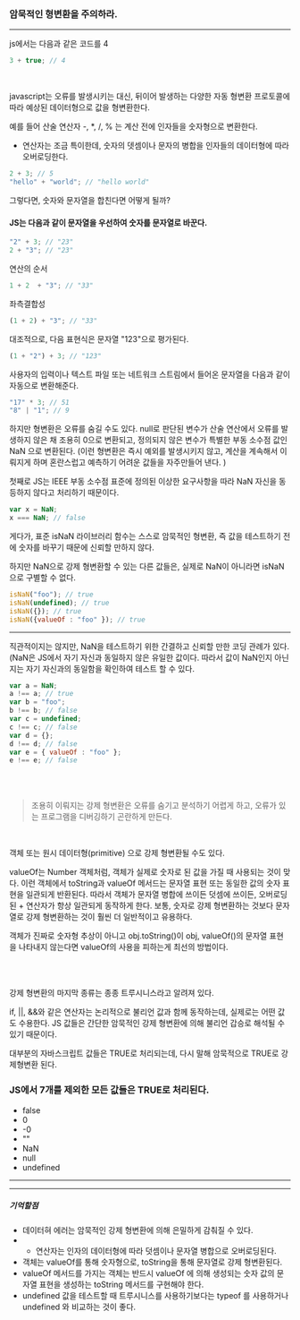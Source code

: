 ### 암묵적인 형변환을 주의하라. 

--- 

js에서는 다음과 같은 코드를 4

```javascript
3 + true; // 4
```


<br>

javascript는 오류를 발생시키는 대신, 뒤이어 발생하는 다양한 자동 형변환 프로토콜에 따라 예상된 데이터형으로 값을 형변환한다.

예를 들어 산술 연산자 -, *, /, % 는 계산 전에 인자들을 숫자형으로 변환한다. 

+ 연산자는 조금 특이한데, 숫자의 뎃셈이나 문자의 병합을 인자들의 데이터형에 따라 오버로딩한다.

```javascript
2 + 3; // 5
"hello" + "world"; // "hello world"
```

그렇다면, 숫자와 문자열을 합친다면 어떻게 될까? 

#### JS는 다음과 같이 문자열을 우선하여 숫자를 문자열로 바꾼다. 

```javascript
"2" + 3; // "23"
2 + "3"; // "23"
```

연산의 순서

```javascript
1 + 2  + "3"; // "33"
```


좌측결합성

```javascript
(1 + 2) + "3"; // "33"
```

대조적으로, 다음 표현식은 문자열 "123"으로 평가된다. 

```javascript
(1 + "2") + 3; // "123"
```

사용자의 입력이나 텍스트 파일 또는 네트워크 스트림에서 들어온 문자열을 다음과 같이 자동으로 변환해준다.

```javascript
"17" * 3; // 51
"8" | "1"; // 9
```

하지만 형변환은 오류를 숨길 수도 있다. null로 판단된 변수가 산술 연산에서 오류를 발생하지 않은 채 조용히 0으로 변환되고, 정의되지 않은 변수가 특별한 부동 소수점 값인 NaN 으로 변환된다.
(이런 형변환은 즉시 예외를 발생시키지 않고, 계산을 계속해서 이뤄지게 하며 혼란스럽고 예측하기 어려운 값들을 자주만들어 낸다. ) 

첫째로 JS는 IEEE 부동 소수점 표준에 정의된 이상한 요구사항을 따라 NaN 자신을 동등하지 않다고 처리하기 때문이다. 

```javascript
var x = NaN;
x === NaN; // false
```

게다가, 표준 isNaN 라이브러리 함수는 스스로 암묵적인 형변환, 즉 값을 테스트하기 전에 숫자를 바꾸기 때문에 신뢰할 만하지 않다. 

하지만 NaN으로 강제 형변환할 수 있는 다른 값들은, 실제로 NaN이 아니라면 isNaN으로 구별할 수 없다.

```javascript
isNaN("foo"); // true
isNaN(undefined); // true
isNaN({}); // true
isNaN({valueOf : "foo" }); // true
```

----

직관적이지는 않지만, NaN을 테스트하기 위한 간결하고 신뢰할 만한 코딩 관례가 있다. 
(NaN은 JS에서 자기 자신과 동일하지 않은 유일한 값이다. 따라서 값이 NaN인지 아닌지는 자기 자신과의 동일함을 확인하여 테스트 할 수 있다.

```javascript
var a = NaN;
a !== a; // true
var b = "foo";
b !== b; // false
var c = undefined; 
c !== c; // false
var d = {};
d !== d; // false
var e = { valueOf : "foo" };
e !== e; // false
```

<br><br>

> 조용히 이뤄지는 강제 형변환은 오류를 숨기고 분석하기 어렵게 하고, 오류가 있는 프로그램을 디버깅하기 곤란하게 만든다. 


<br>

객체 또는 원시 데이터형(primitive) 으로 강제 형변환될 수도 있다.



valueOf는 Number 객체처럼, 객체가 실제로 숫자로 된 값을 가질 때 사용되는 것이 맞다. 이런 객체에서 toString과 valueOf 메서드는 문자열 표현 또는 동일한 값의 숫자 표현을 일관되게 반환된다. 
따라서 객체가 문자열 병합에 쓰이든 덧셈에 쓰이든, 오버로딩된 + 연산자가 항상 일관되게 동작하게 한다. 보통, 숫자로 강제 형변환하는 것보다 문자열로 강제 형변환하는 것이 훨씬 더 일반적이고 유용하다.

객체가 진짜로 숫자형 추상이 아니고 obj.toString()이 obj, valueOf()의 문자열 표현을 나타내지 않는다면 valueOf의 사용을 피하는게 최선의 방법이다.


<br><br>

강제 형변환의 마지막 종류는 종종 트루시니스라고 알려져 있다.

if, ||, &&와 같은 연산자는 논리적으로 불리언 값과 함께 동작하는데, 실제로는 어떤 값도 수용한다. 
JS 값들은 간단한 암묵적인 강제 형변환에 의해 불리언 갑승로 해석될 수 있기 때문이다.

대부분의 자바스크립트 값들은 TRUE로 처리되는데, 다시 말해 암묵적으로 TRUE로 강제형변환 된다.


### JS에서 7개를 제외한 모든 값들은 TRUE로 처리된다.
- false
- 0
- -0
- ""
- NaN
- null
- undefined

---
---
##### 기억할점

- 데이터혀 에러는 암묵적인 강제 형변환에 의해 은밀하게 감춰질 수 있다.
- + 연산자는 인자의 데이터형에 따라 덧셈이나 문자열 병합으로 오버로딩된다.
- 객체는 valueOf를 통해 숫자형으로, toString을 통해 문자열로 강제 형변환된다.
- valueOf 메서드를 가지는 객체는 반드시 valueOf 에 의해 생성되는 숫자 값의 문자열 표현을 생성하는 toString 메서드를 구현해야 한다.
- undefined 값을 테스트할 때 트루시니스를 사용하기보다는 typeof 를 사용하거나 undefined 와 비교하는 것이 좋다. 
